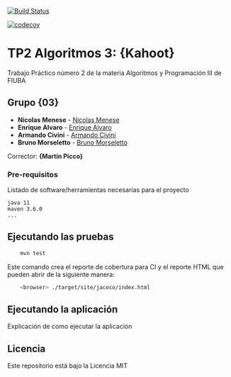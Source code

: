 [![Build Status](https://travis-ci.org/fiuba/algo3_proyecto_base_tp2.svg?branch=master)](https://travis-ci.org/fiuba/algo3_proyecto_base_tp2)

[![codecov](https://codecov.io/gh/fiuba/algo3_proyecto_base_tp2/branch/master/graph/badge.svg)](https://codecov.io/gh/fiuba/algo3_proyecto_base_tp2)



# TP2 Algoritmos 3: {Kahoot}

Trabajo Práctico número 2 de la materia Algoritmos y Programación III de FIUBA

## Grupo {03}

* **Nicolas Menese** - [Nicolas Menese](https://github.com/nicolasmns)
* **Enrique Alvaro** - [Enrique Alvaro](https://github.com/Alvaro0626)
* **Armando Civini** - [Armando Civini](https://github.com/ArmandoCivini)
* **Bruno Morseletto** - [Bruno Morseletto](https://github.com/Bmorseletto)

Corrector: **{Martín Picco}**

### Pre-requisitos

Listado de software/herramientas necesarias para el proyecto

```
java 11
maven 3.6.0
...
```

## Ejecutando las pruebas

```bash
    mvn test
```

Este comando crea el reporte de cobertura para CI y el reporte HTML que pueden abrir de la siguiente manera:

```bash
    <browser> ./target/site/jacoco/index.html
```

## Ejecutando la aplicación

Explicación de como ejecutar la aplicación

## Licencia

Este repositorio está bajo la Licencia MIT
